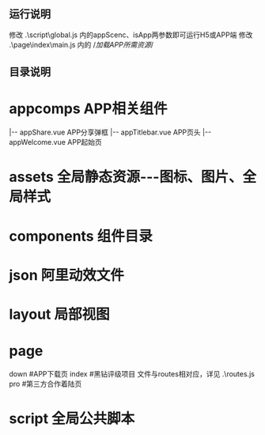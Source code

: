 ## 运行说明
修改 .\script\global.js 内的appScenc、isApp两参数即可运行H5或APP端
修改 .\page\index\main.js 内的 /*加载APP所需资源*/

## 目录说明
# appcomps APP相关组件
|-- appShare.vue  APP分享弹框
|-- appTitlebar.vue APP页头
|-- appWelcome.vue  APP起始页
# assets 全局静态资源---图标、图片、全局样式
# components 组件目录
# json 阿里动效文件
# layout 局部视图
# page
  down #APP下载页
  index #黑钻评级项目 文件与routes相对应，详见 .\routes.js
  pro #第三方合作着陆页
# script 全局公共脚本